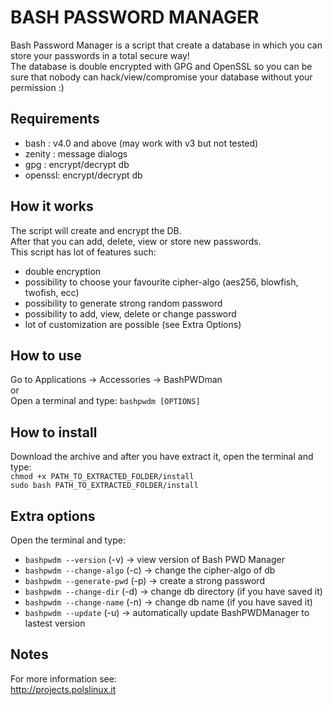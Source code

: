 BASH PASSWORD MANAGER
=====================

Bash Password Manager is a script that create a database in which you can store your passwords in a total secure way!<br>
The database is double encrypted with GPG and OpenSSL so you can be sure that nobody can hack/view/compromise your database without your permission :)

Requirements
------------

* bash   : v4.0 and above (may work with v3 but not tested)
* zenity : message dialogs
* gpg    : encrypt/decrypt db
* openssl: encrypt/decrypt db

How it works
------------

The script will create and encrypt the DB.<br> 
After that you can add, delete, view or store new passwords.<br>
This script has lot of features such:<br>

- double encryption
- possibility to choose your favourite cipher-algo (aes256, blowfish, twofish, ecc)
- possibility to generate strong random password
- possibility to add, view, delete or change password
- lot of customization are possible (see Extra Options)

How to use
----------

Go to Applications -> Accessories -> BashPWDman<br>
or<br>
Open a terminal and type: `bashpwdm [OPTIONS]`

How to install
--------------

Download the archive and after you have extract it, open the terminal and type:<br>
`chmod +x PATH_TO_EXTRACTED_FOLDER/install`<br>
`sudo bash PATH_TO_EXTRACTED_FOLDER/install`

Extra options
-------------

Open the terminal and type:<br>

- `bashpwdm --version`      (-v) -> view version of Bash PWD Manager
- `bashpwdm --change-algo`  (-c) -> change the cipher-algo of db
- `bashpwdm --generate-pwd` (-p) -> create a strong password
- `bashpwdm --change-dir`   (-d) -> change db directory (if you have saved it)
- `bashpwdm --change-name`  (-n) -> change db name (if you have saved it)
- `bashpwdm --update`       (-u) -> automatically update BashPWDManager to lastest version

Notes
-----

For more information see:<br>
<http://projects.polslinux.it>
